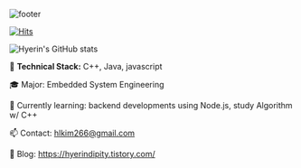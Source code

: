 ![footer](https://capsule-render.vercel.app/api?type=waving&color=auto&height=240&section=footer&text=hyerindipity!&fontSize=90)

[![Hits](https://hits.seeyoufarm.com/api/count/incr/badge.svg?url=https%3A%2F%2Fgithub.com%2Fhyerinmiakim%2Fhyerinmiakim&count_bg=%23688FFF&title_bg=%23000070&icon=iconify.svg&icon_color=%23F5F5F5&title=hits&edge_flat=false)](https://hits.seeyoufarm.com) 

![Hyerin's GitHub stats](https://github-readme-stats.vercel.app/api?username=hyerinmiakim&show_icons=true&theme=nightowl) 



👀 <b> Technical Stack:</b> C++, Java, javascript

🎓  Major:</b> Embedded System Engineering

🌱  Currently learning:</b> backend developments using Node.js, study Algorithm w/ C++

📫  Contact:</b> hlkim266@gmail.com

🎨  Blog:</b> https://hyerindipity.tistory.com/

<!---
hyerinmiakim/hyerinmiakim is a ✨ special ✨ repository because its `README.md` (this file) appears on your GitHub profile.
You can click the Preview link to take a look at your changes.
--->

